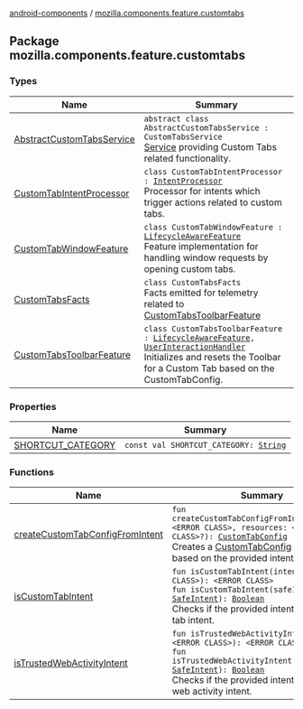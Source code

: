 [android-components](../index.md) / [mozilla.components.feature.customtabs](./index.md)

## Package mozilla.components.feature.customtabs

### Types

| Name | Summary |
|---|---|
| [AbstractCustomTabsService](-abstract-custom-tabs-service/index.md) | `abstract class AbstractCustomTabsService : CustomTabsService`<br>[Service](#) providing Custom Tabs related functionality. |
| [CustomTabIntentProcessor](-custom-tab-intent-processor/index.md) | `class CustomTabIntentProcessor : `[`IntentProcessor`](../mozilla.components.feature.intent.processing/-intent-processor/index.md)<br>Processor for intents which trigger actions related to custom tabs. |
| [CustomTabWindowFeature](-custom-tab-window-feature/index.md) | `class CustomTabWindowFeature : `[`LifecycleAwareFeature`](../mozilla.components.support.base.feature/-lifecycle-aware-feature/index.md)<br>Feature implementation for handling window requests by opening custom tabs. |
| [CustomTabsFacts](-custom-tabs-facts/index.md) | `class CustomTabsFacts`<br>Facts emitted for telemetry related to [CustomTabsToolbarFeature](-custom-tabs-toolbar-feature/index.md) |
| [CustomTabsToolbarFeature](-custom-tabs-toolbar-feature/index.md) | `class CustomTabsToolbarFeature : `[`LifecycleAwareFeature`](../mozilla.components.support.base.feature/-lifecycle-aware-feature/index.md)`, `[`UserInteractionHandler`](../mozilla.components.support.base.feature/-user-interaction-handler/index.md)<br>Initializes and resets the Toolbar for a Custom Tab based on the CustomTabConfig. |

### Properties

| Name | Summary |
|---|---|
| [SHORTCUT_CATEGORY](-s-h-o-r-t-c-u-t_-c-a-t-e-g-o-r-y.md) | `const val SHORTCUT_CATEGORY: `[`String`](https://kotlinlang.org/api/latest/jvm/stdlib/kotlin/-string/index.html) |

### Functions

| Name | Summary |
|---|---|
| [createCustomTabConfigFromIntent](create-custom-tab-config-from-intent.md) | `fun createCustomTabConfigFromIntent(intent: <ERROR CLASS>, resources: <ERROR CLASS>?): `[`CustomTabConfig`](../mozilla.components.browser.state.state/-custom-tab-config/index.md)<br>Creates a [CustomTabConfig](../mozilla.components.browser.state.state/-custom-tab-config/index.md) instance based on the provided intent. |
| [isCustomTabIntent](is-custom-tab-intent.md) | `fun isCustomTabIntent(intent: <ERROR CLASS>): <ERROR CLASS>`<br>`fun isCustomTabIntent(safeIntent: `[`SafeIntent`](../mozilla.components.support.utils/-safe-intent/index.md)`): `[`Boolean`](https://kotlinlang.org/api/latest/jvm/stdlib/kotlin/-boolean/index.html)<br>Checks if the provided intent is a custom tab intent. |
| [isTrustedWebActivityIntent](is-trusted-web-activity-intent.md) | `fun isTrustedWebActivityIntent(intent: <ERROR CLASS>): <ERROR CLASS>`<br>`fun isTrustedWebActivityIntent(safeIntent: `[`SafeIntent`](../mozilla.components.support.utils/-safe-intent/index.md)`): `[`Boolean`](https://kotlinlang.org/api/latest/jvm/stdlib/kotlin/-boolean/index.html)<br>Checks if the provided intent is a trusted web activity intent. |
